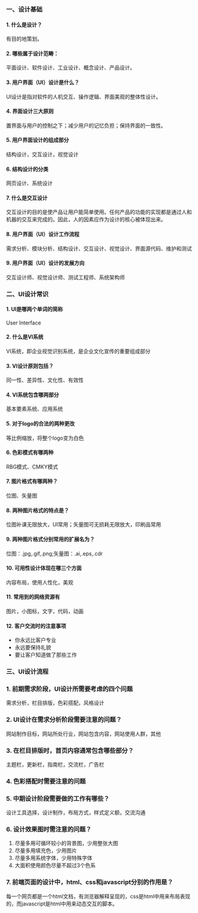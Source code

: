 ### 一、设计基础
#### 1. 什么是设计？
有目的地策划。
#### 2. 哪些属于设计范畴：
平面设计、软件设计、工业设计、概念设计、产品设计。
#### 3. 用户界面（UI）设计是什么？
UI设计是指对软件的人机交互、操作逻辑、界面美观的整体性设计。
#### 4. 界面设计三大原则
置界面与用户的控制之下；减少用户的记忆负担；保持界面的一致性。
#### 5. 用户界面设计的组成部分
结构设计，交互设计，视觉设计
#### 6. 结构设计的分类
网页设计、系统设计
#### 7. 什么是交互设计
交互设计的目的是使产品让用户能简单使用。任何产品的功能的实现都是通过人和机器的交互来完成的。因此，人的因素应作为设计的核心被体现出来。
#### 8. 用户界面（UI）设计工作流程
需求分析、模块分析、结构设计、交互设计、视觉设计、界面源代码、维护和测试
#### 9. 用户界面（UI）设计的发展方向
交互设计师、视觉设计师、测试工程师、系统架构师

### 二、UI设计常识
#### 1. UI是哪两个单词的简称
User Interface
#### 2. 什么是VI系统
VI系统，即企业视觉识别系统，是企业文化宣传的重要组成部分
#### 3. VI设计原则包括？
同一性、差异性、文化性、有效性
#### 4. VI系统包含哪两部分
基本要素系统、应用系统
#### 5. 对于logo的合法的两种更改
等比例缩放，将整个logo变为白色
#### 6. 色彩模式有哪两种
RBG模式、CMKY模式
#### 7. 图片格式有哪两种？
位图、矢量图
#### 8. 两种图片格式的特点是？
位图补课无限放大，UI常用；矢量图可无损耗无限放大，印刷品常用
#### 9. 两种图片格式分别常用的扩展名为？
位图：.jpg,.gif,.png;矢量图：.ai,.eps,.cdr
#### 10.	可用性设计体现在哪三个方面
内容布局，使用人性化，美观
#### 11.	常用到的网络资源有
图片，小图标，文字，代码，动画
#### 12.	客户交流时的注意事项
* 你永远比客户专业
* 永远要保持礼貌
* 要让客户知道做了那些工作

### 三、UI设计流程
### 1. 前期需求阶段，UI设计所需要考虑的四个问题
需求分析，栏目排版，色彩搭配，风格设计
### 2. UI设计在需求分析阶段需要注意的问题？
网站制作目标，网站所处行业，网站包含内容，网站使用人群，其他
### 3. 在栏目排版时，首页内容通常包含哪些部分？
主题栏，更新栏，指南栏，交流栏，广告栏
### 4. 色彩搭配时需要注意的问题

### 5. 中期设计阶段需要做的工作有哪些？
设计工具选择，设计制作，布局方式，样式定义额，交流沟通
### 6. 设计效果图时需注意的问题？
1. 尽量多用可循环较小的背景图，少用整张大图
2. 尽量多用填充色，少用图片
3. 尽量多用系统字体，少用特殊字体
4. 大面积使用颜色尽量不超过3个色系
### 7. 前端页面的设计中，html、css和javascript分别的作用是？
每一个网页都是一个html文档，有浏览器解释呈现的，css是html中用来布局表现的，而javascript是html中用来动态交互的脚本。
